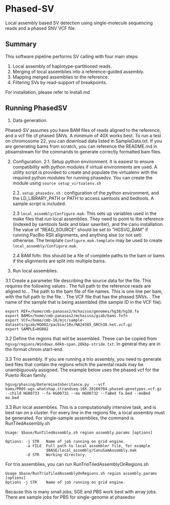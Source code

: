 Phased-SV
=========

Local assembly based SV detection using single-molecule sequencing reads
and a phased SNV VCF file.

Summary
-------

This software pipeline performs SV calling with four main steps:
1. Local assembly of haplotype-partitioned reads.
2. Merging of local assemblies into a reference-guided assembly.
3. Mapping merged assemblies to the reference.
4. Filtering SVs by read-support of breakpoints.


For installation, please refer to Install.md


Running PhasedSV
----------------

1. Data generation.

Phased-SV assumes you have BAM files of reads aligned to the
reference, and a vcf file of phased SNVs. A minimum of 40X works
best. To run a test on chromosome 22, you can download data listed in
SampleData.txt. If you are generating bams from scratch, you can
reference the README.md in pbsamstream for the commands to generate
correctly formatted bam files.

2. Configuration.
    2.1.  Setup python environment. It is easiest to ensure compatibility with python modules if virtual environments are used.  A utility script is provided to create and populate the virtualenv with the required python modules for running phasedsv.  You can create the module using `source setup_virtualenv.sh`

    2.2. `setup_phasedsv.sh` : configuration of the python environment,
  and the LD_LIBRARY_PATH or PATH to access samtools and bedtools.  A
  sample script is included.

    2.3 `local_assembly/Configure.mak`:  This sets up variables
  used in the make files that run local assemblies. They need to point
  to the reference (indexed by samtools faidx and blasr sawriter), and
  the canu installation. The value of "READ_SOURCE" should be set to
  "HGSVG_BAM" if running PacBio RSII alignments, and anything else (or
  not set) otherwise. The template `Configure.mak.template` may be used
  to create `local_assembly/Configure.mak`.

    2.4 BAM fofn: this should be a file of complete paths to the bam or
	bams if the alignments are split into multiple bams.



3. Run local assemblies.

  3.1 Create a parameter file describing the source data for the file. This requires the following values
. The full path to the reference reads are aligned to.
. The path to the bam file of file names. This is one line per bam, with the full path to the file.
. The VCF file that has the phased SNVs. 
. The name of the sample that is being assembled (the sample ID in the VCF file). 

```
export REF=/home/cmb-panasas2/mchaisso/genomes/hg38/hg38.fa
export BAMS=/home/cmb-panasas2/mchaisso/giab/bams.fofn
export VCF=/home/cmb-16/mjc/sample-datasets/giab/HG002/pacbio/10x/NA24385_GRCh38.het.vcf.gz
export SAMPLE=HG002
```

 3.2 Define the regions that will be assembled. These can be copied from `hgsvg/regions/Windows.60kb-span.20kbp-stride.txt`.  In general they are in the format chrom.start-end. 

 3.3 Trio assembly.
	   If you are running a trio assembly, you need to generate bed
	   files that contain the regions which the parental reads may be
	   unambiguously assigned.  The example below uses the phased vcf
	   for the Puerto Rican family.

`hgsvg/phasing/DetermineInheritance.py  --vcf bams/PR05.wgs.whatshap.strandseq-10X.20160704.phased-genotypes.vcf.gz --child HG00733 --fa HG00731 --mo HG00732 --faBed fa.bed --moBed mo.bed`


 3.3 Run local assemblies. This is a computationally intensive task, and is best ran on a cluster. For every line in the regions file, a local assembly must be generated. For single-sample assemblies, the command is RunTiledAssembly.sh

```
Usage: $base/RunTiledAssembly.sh region assembly.params [options]

Options: -j STR   Name of job running on grid engine.
         -a FILE  Full path to local assembler file, for example 
                  $BASE/local_assembly/CanuSamAssembly.mak
         -d STR   Working directory.
```

For trio assemblies, you can run RunTrioTiledAssemblyOnRegions.sh
```
Usage $base/RunTrioTiledAssemblyOnRegions.sh region assembly.params [options]
Options -j STR    Name of job running on grid engine.
```

Because this is many small jobs, SGE and PBS work best with array jobs. There are sample jobs for PBS for single-genome at phasedsv 




